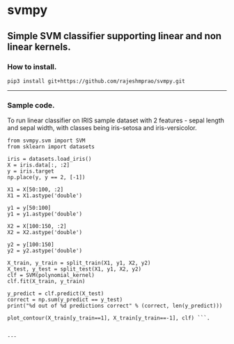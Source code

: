 # svmpy   

## Simple SVM classifier supporting linear and non linear kernels.  

### How to install.                                 
        
```pip3 install git+https://github.com/rajeshmprao/svmpy.git```     

---
### Sample code. 
To run linear classifier on IRIS sample dataset with 2 features - sepal length and sepal width, with classes being iris-setosa and iris-versicolor.

``` from svmpy.utils import split_train, split_test, plot_margin, plot_contour
from svmpy.svm import SVM
from sklearn import datasets

iris = datasets.load_iris()
X = iris.data[:, :2]
y = iris.target
np.place(y, y == 2, [-1])

X1 = X[50:100, :2]
X1 = X1.astype('double')

y1 = y[50:100]
y1 = y1.astype('double')

X2 = X[100:150, :2]
X2 = X2.astype('double')

y2 = y[100:150]
y2 = y2.astype('double')

X_train, y_train = split_train(X1, y1, X2, y2)
X_test, y_test = split_test(X1, y1, X2, y2)
clf = SVM(polynomial_kernel)
clf.fit(X_train, y_train)

y_predict = clf.predict(X_test)
correct = np.sum(y_predict == y_test)
print("%d out of %d predictions correct" % (correct, len(y_predict)))

plot_contour(X_train[y_train==1], X_train[y_train==-1], clf) ```.   


---

 

